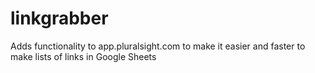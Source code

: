 # linkgrabber
Adds functionality to app.pluralsight.com to make it easier and faster to make lists of links in Google Sheets

